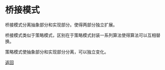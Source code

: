 # 桥接模式

桥接模式分离抽象部分和实现部分。使得两部分独立扩展。

桥接模式类似于策略模式，区别在于策略模式封装一系列算法使得算法可以互相替换。

策略模式使抽象部分和实现部分分离，可以独立变化。

[返回](../README.md)